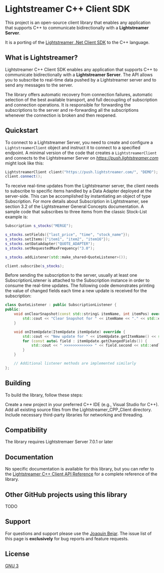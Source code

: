 # Lightstreamer C++ Client SDK

This project is an open-source client library that enables any application that supports C++ to communicate bidirectionally with a **Lightstreamer Server**.

It is a porting of the [Lightstreamer .Net Client SDK](https://github.com/Lightstreamer/Lightstreamer-lib-client-dotnet) to the C++ language.

## What is Lightstreamer?

Lightstreamer C++ Client SDK enables any application that supports C++ to communicate bidirectionally with a **Lightstreamer Server**.
The API allows you to subscribe to real-time data pushed by a Lightstreamer server and to send any messages to the server.

The library offers automatic recovery from connection failures, automatic selection of the best available transport, and full decoupling of subscription and connection operations.
It is responsible for forwarding the subscriptions to the server and re-forwarding all the subscriptions whenever the connection is broken and then reopened.

## Quickstart

To connect to a Lightstreamer Server, you need to create and configure a `LightstreamerClient` object and instruct it to connect to a specified endpoint.
A minimal version of the code that creates a `LightstreamerClient` and connects to the Lightstreamer Server on *https://push.lightstreamer.com* might look like this:

```cpp
LightstreamerClient client("https://push.lightstreamer.com/", "DEMO");
client.connect();
```

To receive real-time updates from the Lightstreamer server, the client needs to subscribe to specific items handled by a Data Adapter deployed at the server-side.
This can be accomplished by instantiating an object of type Subscription.
For more details about Subscription in Lightstreamer, see section 3.2 of the Lightstreamer General Concepts documentation.
A sample code that subscribes to three items from the classic Stock-List example is:

```cpp
Subscription s_stocks("MERGE");

s_stocks.setFields({"last_price", "time", "stock_name"});
s_stocks.setItems({"item1", "item2", "item16"});
s_stocks.setDataAdapter("QUOTE_ADAPTER");
s_stocks.setRequestedMaxFrequency("3.0");

s_stocks.addListener(std::make_shared<QuoteListener>());

client.subscribe(s_stocks);

```

Before sending the subscription to the server, usually at least one SubscriptionListener is attached to the Subscription instance in order to consume the real-time updates.
The following code demonstrates printing the value of changed fields each time a new update is received for the subscription:

```cpp
class QuoteListener : public SubscriptionListener {
public:
    void onClearSnapshot(const std::string& itemName, int itemPos) override {
        std::cout << "Clear Snapshot for " << itemName << "." << std::endl;
    }

    void onItemUpdate(ItemUpdate itemUpdate) override {
        std::cout << "New update for " << itemUpdate.getItemName() << std::endl;
        for (const auto& field : itemUpdate.getChangedFields()) {
            std::cout << " >>>>>>>>>>>>> " << field.second << std::endl;
        }
    }

    // Additional listener methods are implemented similarly
};

```

## Building ##

To build the library, follow these steps:

Create a new project in your preferred C++ IDE (e.g., Visual Studio for C++).
Add all existing source files from the Lightstreamer_CPP_Client directory.
Include necessary third-party libraries for networking and threading.

## Compatibility ##

The library requires Lightstremaer Server 7.0.1 or later

## Documentation

No specific documentation is available for this library, but you can refer to the [Lightstreamer C++ Client API Reference](https://lightstreamer.com/api/ls-cpp-client/latest/index.html) for a complete reference of the library.

## Other GitHub projects using this library

TODO

## Support

For questions and support please use the [Joaquin Bejar](jb@taunais.com). The issue list of this page is **exclusively** for bug reports and feature requests.

## License

[GNU 3](https://opensource.org/license/gpl-3-0)
